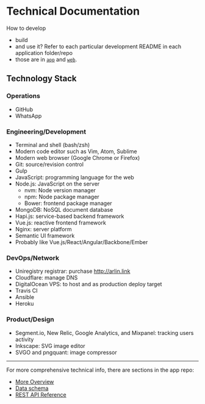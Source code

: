 Technical Documentation
=======================

How to develop
+ build
+ and use it? Refer to each particular development README in each application folder/repo
+ those are in [`app`](https://github.com/gunadarma-academy/asde-michi-app) and [`web`](https://github.com/gunadarma-academy/asde-michi-web).

Technology Stack
----------------

### Operations

+ GitHub
+ WhatsApp

### Engineering/Development

+ Terminal and shell (bash/zsh)
+ Modern code editor such as Vim, Atom, Sublime
+ Modern web browser (Google Chrome or Firefox)
+ Git: source/revision control
+ Gulp
+ JavaScript: programming language for the web
+ Node.js: JavaScript on the server
  + nvm: Node version manager
  + npm: Node package manager
  + Bower: frontend package manager
+ MongoDB: NoSQL document database
+ Hapi.js: service-based backend framework
+ Vue.js: reactive frontend framework
+ Nginx: server platform
+ Semantic UI framework
+ Probably like Vue.js/React/Angular/Backbone/Ember

### DevOps/Network

+ Uniregistry registrar: purchase http://arlin.link
+ Cloudflare: manage DNS
+ DigitalOcean VPS: to host and as production deploy target
+ Travis CI
+ Ansible
+ Heroku

### Product/Design

+ Segment.io, New Relic, Google Analytics, and Mixpanel: tracking users activity
+ Inkscape: SVG image editor
+ SVGO and pngquant: image compressor

*  *  *  *  *  *  *  *  *  *  *  *  *  *  *  *  *  *  *  *

For more comprehensive technical info, there are sections in the app repo:

+ [More Overview](https://github.com/gunadarma-academy/asde-michi-app/blob/master/README.markdown)
+ [Data schema](https://github.com/gunadarma-academy/asde-michi-app/blob/master/DATA-SCHEMA.markdown)
+ [REST API Reference](https://github.com/gunadarma-academy/asde-michi-app/blob/master/API.markdown)

